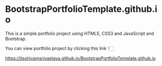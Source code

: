 # BootstrapPortfolioTemplate.github.io
This is a simple portfolio project using HTML5, CSS3 and JavaScript and Bootstrap.

You can view portfolio project by clicking this link 👇🏻

https://itsshivamsrivastava.github.io/BootstrapPortfolioTemplate.github.io
